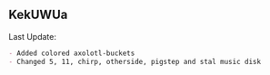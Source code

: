 KekUWUa
-
Last Update:
```md
- Added colored axolotl-buckets
- Changed 5, 11, chirp, otherside, pigstep and stal music disk
```
